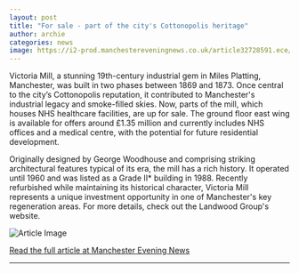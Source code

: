 ```yaml
---
layout: post
title: "For sale - part of the city's Cottonopolis heritage"
author: archie
categories: news
image: https://i2-prod.manchestereveningnews.co.uk/article32728591.ece/ALTERNATES/s1200/0_221025VictoriaMillJPG.jpg
---
```

Victoria Mill, a stunning 19th-century industrial gem in Miles Platting, Manchester, was built in two phases between 1869 and 1873. Once central to the city’s Cottonopolis reputation, it contributed to Manchester's industrial legacy and smoke-filled skies. Now, parts of the mill, which houses NHS healthcare facilities, are up for sale. The ground floor east wing is available for offers around £1.35 million and currently includes NHS offices and a medical centre, with the potential for future residential development. 

Originally designed by George Woodhouse and comprising striking architectural features typical of its era, the mill has a rich history. It operated until 1960 and was listed as a Grade II* building in 1988. Recently refurbished while maintaining its historical character, Victoria Mill represents a unique investment opportunity in one of Manchester's key regeneration areas. For more details, check out the Landwood Group's website.

![Article Image](https://i2-prod.manchestereveningnews.co.uk/article32728591.ece/ALTERNATES/s1200/0_221025VictoriaMillJPG.jpg)

[Read the full article at Manchester Evening News](https://www.manchestereveningnews.co.uk/news/greater-manchester-news/sale-part-citys-cottonopolis-heritage-32727847)

---
